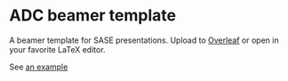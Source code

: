 # ADC beamer template

A beamer template for SASE presentations. Upload to [Overleaf](https://overleaf.com) or open in your favorite LaTeX editor.

See [an example](ADC_Kickoff.pdf)